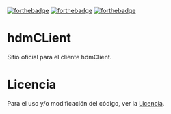 [![forthebadge](http://forthebadge.com/images/badges/uses-html.svg)](http://forthebadge.com) [![forthebadge](http://forthebadge.com/images/badges/uses-js.svg)](http://forthebadge.com) [![forthebadge](http://forthebadge.com/images/badges/uses-css.svg)](http://forthebadge.com) 

# hdmCLient
Sitio oficial para el cliente hdmClient.
# Licencia
Para el uso y/o modificación del código, ver la [Licencia](./LICENSE).
